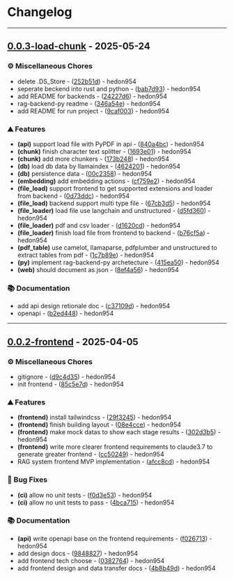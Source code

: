 # Changelog

---
## [0.0.3-load-chunk](https://github.com/hedon-ai-road/rag-from-scratch/compare/v0.0.2-frontend..v0.0.3-load-chunk) - 2025-05-24

### ⚙️ Miscellaneous Chores

- delete .DS_Store - ([252b51d](https://github.com/hedon-ai-road/rag-from-scratch/commit/252b51ddb745d9e2294a2a50aaccc2dae3739121)) - hedon954
- seperate beckend into rust and python - ([bab7d93](https://github.com/hedon-ai-road/rag-from-scratch/commit/bab7d934e823b7077187c4e9a303af39ffeb03d2)) - hedon954
- add README for backends - ([24227d6](https://github.com/hedon-ai-road/rag-from-scratch/commit/24227d636481481af63703244e3c6c53e57cc38a)) - hedon954
- rag-backend-py readme - ([346a54e](https://github.com/hedon-ai-road/rag-from-scratch/commit/346a54ee8aa749723267b6fd5df7f50deeb5bafe)) - hedon954
- add README for run project - ([9caf003](https://github.com/hedon-ai-road/rag-from-scratch/commit/9caf003d76098e2e9abab0c10e117731f1ce794d)) - hedon954

### ⛰️ Features

- **(api)** support load file with PyPDF in api - ([840a4bc](https://github.com/hedon-ai-road/rag-from-scratch/commit/840a4bc6b4f0dc6c60b1938e2648d061bf3e0465)) - hedon954
- **(chunk)** finish character text splitter - ([1693e01](https://github.com/hedon-ai-road/rag-from-scratch/commit/1693e01e5f36332e49d0896bb59e0a919ec671fe)) - hedon954
- **(chunk)** add more chunkers - ([173b248](https://github.com/hedon-ai-road/rag-from-scratch/commit/173b2480b5790e022b02201de8d6c152a7cc357e)) - hedon954
- **(db)** load db data by llamaindex - ([4624201](https://github.com/hedon-ai-road/rag-from-scratch/commit/46242015bd9e6fa621d95787025b082817d4f24a)) - hedon954
- **(db)** persistence data - ([00c2358](https://github.com/hedon-ai-road/rag-from-scratch/commit/00c2358914eb53745b244b038d95a731057c5f7f)) - hedon954
- **(embedding)** add embedding actions - ([cf759e2](https://github.com/hedon-ai-road/rag-from-scratch/commit/cf759e27b909a08dd6c5c28b31af356d767356d9)) - hedon954
- **(file_load)** support frontend to get supported extensions and loader from backend - ([0d73ddc](https://github.com/hedon-ai-road/rag-from-scratch/commit/0d73ddc221f8a2d77860b58df1df99705543ca5c)) - hedon954
- **(file_load)** backend support multi type file - ([67cb3d5](https://github.com/hedon-ai-road/rag-from-scratch/commit/67cb3d5ddd2bed7d009cc1a8fa26639dcf73d390)) - hedon954
- **(file_loader)** load file use langchain and unstructured - ([d5fd360](https://github.com/hedon-ai-road/rag-from-scratch/commit/d5fd360bde22ff0f09477eed28c0138cdb0932f3)) - hedon954
- **(file_loader)** pdf and csv loader - ([d1620cd](https://github.com/hedon-ai-road/rag-from-scratch/commit/d1620cdf53040eed520193900d74d107ab1a81bb)) - hedon954
- **(file_loader)** finish load file from frontend to backend - ([b76cf5a](https://github.com/hedon-ai-road/rag-from-scratch/commit/b76cf5ab5774278e87e10cd727d7cdd5e6e3d27f)) - hedon954
- **(pdf_table)** use camelot, llamaparse, pdfplumber and unstructured to extract tables from pdf - ([1c7b89e](https://github.com/hedon-ai-road/rag-from-scratch/commit/1c7b89efb390d9989ec98a2912682e2692297b99)) - hedon954
- **(py)** implement rag-backend-py archetecture - ([415ea50](https://github.com/hedon-ai-road/rag-from-scratch/commit/415ea50213005c89d6aee7ffdb7bee54b1f72d40)) - hedon954
- **(web)** should document as json - ([8ef4a56](https://github.com/hedon-ai-road/rag-from-scratch/commit/8ef4a56321446b94d005ec1a639672ae77dade6c)) - hedon954

### 📚 Documentation

- add api design retionale doc - ([c37109d](https://github.com/hedon-ai-road/rag-from-scratch/commit/c37109d4eae75ec77eb6b0734dfe99bac89ce121)) - hedon954
- openapi - ([b2ed448](https://github.com/hedon-ai-road/rag-from-scratch/commit/b2ed448ec5419c4abcae88c4a75b85d06867e43b)) - hedon954

<!-- generated by git-cliff -->

---
## [0.0.2-frontend](https://github.com/hedon-ai-road/rag-from-scratch/compare/v0.0.1..v0.0.2-frontend) - 2025-04-05

### ⚙️ Miscellaneous Chores

- gitignore - ([d9c4d35](https://github.com/hedon-ai-road/rag-from-scratch/commit/d9c4d3584aa6e42b330190b44ccbf49c4a767a53)) - hedon954
- init frontend - ([85c5e7d](https://github.com/hedon-ai-road/rag-from-scratch/commit/85c5e7da5fea6c247c981ed089b849c295344edb)) - hedon954

### ⛰️ Features

- **(frontend)** install tailwindcss - ([29f3245](https://github.com/hedon-ai-road/rag-from-scratch/commit/29f3245e92ada828e75509d70c009881d01b5e32)) - hedon954
- **(frontend)** finish building layout - ([08e4cce](https://github.com/hedon-ai-road/rag-from-scratch/commit/08e4cceb79814941c1e30a13d75a8b51127ca092)) - hedon954
- **(frontend)** make mock datas to show each stage results - ([302d3b5](https://github.com/hedon-ai-road/rag-from-scratch/commit/302d3b5758916027e4224e2369a0e2d8d5fd5a45)) - hedon954
- **(frontend)** write more clearer frontend requirements to claude3.7 to generate greater frontend - ([cc50249](https://github.com/hedon-ai-road/rag-from-scratch/commit/cc5024965d02542019175357f04d42c1105414bc)) - hedon954
- RAG system frontend MVP implementation - ([afcc8cd](https://github.com/hedon-ai-road/rag-from-scratch/commit/afcc8cd3647e29944d07456a404a222fcf85f076)) - hedon954

### 🐛 Bug Fixes

- **(ci)** allow no unit tests - ([f0d3e53](https://github.com/hedon-ai-road/rag-from-scratch/commit/f0d3e53502e336f49332b24b407e3cd9b2d2f6dd)) - hedon954
- **(ci)** allow no unit tests to pass - ([4bca715](https://github.com/hedon-ai-road/rag-from-scratch/commit/4bca715b77f85417fc4c4c65e730e2d510dc31d3)) - hedon954

### 📚 Documentation

- **(api)** write openapi base on the frontend requirements - ([f026713](https://github.com/hedon-ai-road/rag-from-scratch/commit/f0267133c568263285890853959b0ff5ce72a774)) - hedon954
- add design docs - ([9848827](https://github.com/hedon-ai-road/rag-from-scratch/commit/9848827e9265b41418370282a8c70000038fb262)) - hedon954
- add frontend tech choose - ([0382764](https://github.com/hedon-ai-road/rag-from-scratch/commit/0382764dd058960d33480cc732e8ff638133f487)) - hedon954
- add frontend design and data transfer docs - ([4b8b49d](https://github.com/hedon-ai-road/rag-from-scratch/commit/4b8b49d34faeeee25aee59bace8b972128b412c3)) - hedon954

<!-- generated by git-cliff -->
